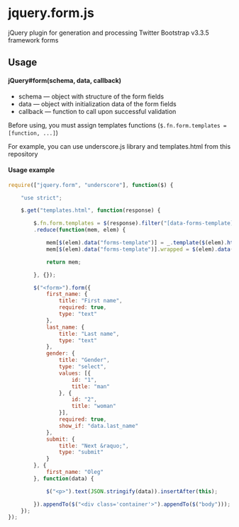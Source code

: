 jquery.form.js
===========

jQuery plugin for generation and processing Twitter Bootstrap v3.3.5 framework forms

Usage
-----

#### jQuery#form(schema, data, callback)

* schema — object with structure of the form fields
* data — object with initialization data of the form fields
* callback — function to call upon successful validation

Before using, you must assign templates functions (`$.fn.form.templates = [function, ...]`)

For example, you can use underscore.js library and templates.html from this repository

#### Usage example

```javascript
require(["jquery.form", "underscore"], function($) {

	"use strict";

	$.get("templates.html", function(response) {

		$.fn.form.templates = $(response).filter("[data-forms-template]").get()
		.reduce(function(mem, elem) {

			mem[$(elem).data("forms-template")] = _.template($(elem).html());
			mem[$(elem).data("forms-template")].wrapped = $(elem).data("wrapped") !== false;

			return mem;

		}, {});

		$("<form>").form({
			first_name: {
				title: "First name",
				required: true,
				type: "text"
			},
			last_name: {
				title: "Last name",
				type: "text"
			},
			gender: {
				title: "Gender",
				type: "select",
				values: [{
					id: "1",
					title: "man"
				}, {
					id: "2",
					title: "woman"
				}],
				required: true,
				show_if: "data.last_name"
			},
			submit: {
				title: "Next &raquo;",
				type: "submit"
			}
		}, {
			first_name: "Oleg"
		}, function(data) {

			$("<p>").text(JSON.stringify(data)).insertAfter(this);

		}).appendTo($("<div class='container'>").appendTo($("body")));
	});
});
```
